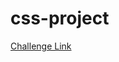 # css-project
[Challenge Link](https://www.frontendmentor.io/challenges/huddle-landing-page-with-curved-sections-5ca5ecd01e82137ec91a50f2)
